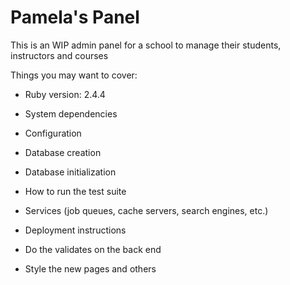# Pamela's Panel

This is an WIP admin panel for a school to manage their students, instructors and courses

Things you may want to cover:

* Ruby version: 2.4.4

* System dependencies

* Configuration

* Database creation

* Database initialization

* How to run the test suite

* Services (job queues, cache servers, search engines, etc.)

* Deployment instructions

* Do the validates on the back end

* Style the new pages and others
